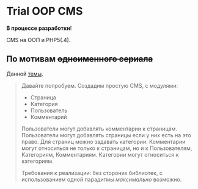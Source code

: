 # Trial OOP CMS

**В процессе разработки**!

CMS на ООП и PHP5(.4).

## По мотивам ~~одноименного сериала~~

Данной [темы](http://phpforum.su/index.php?showtopic=83858&st=0).

> Давайте попробуем. Создадим простую CMS, с модулями:
> 
> * Страница
> * Категория
> * Пользователь
> * Комментарий
> 
> Пользователи могут добавлять комментарии к страницам. Пользователи могут добавлять страницы если у них есть на это право. Для страниц можно задавать категории. Комментарии могут относиться не только к страницам, но и к Пользователям, Категориям, Комментариям.
> Категории могут относиться к категориям. 
> 
> Требования к реализации: без стороних библиотек, с использованием одной парадигмы *максимально* возможно.